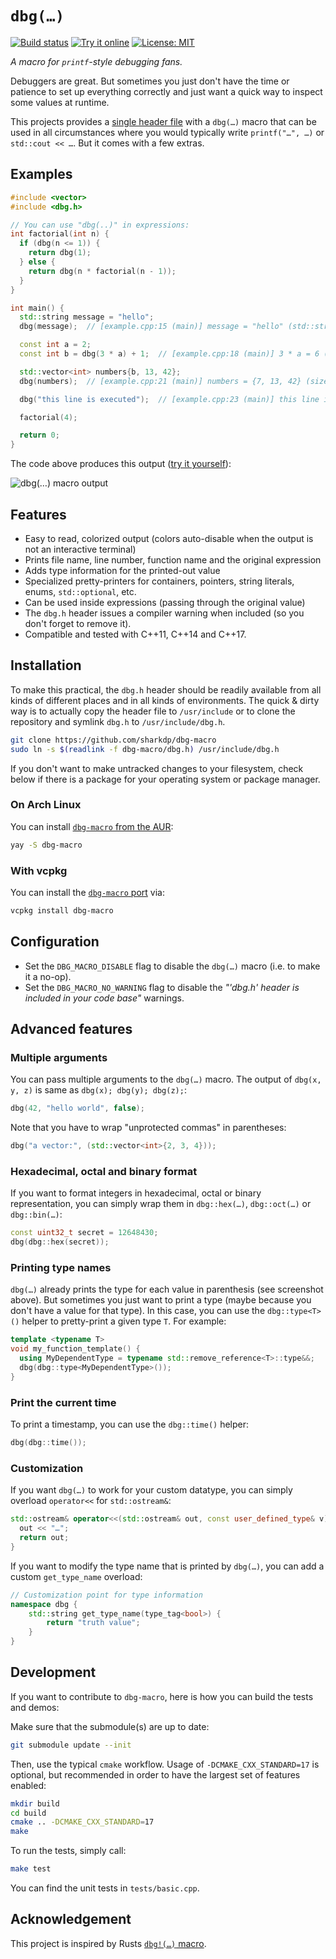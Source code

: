 # `dbg(…)`

[![Build status](https://github.com/sharkdp/dbg-macro/workflows/CI/badge.svg)](https://github.com/sharkdp/dbg-macro/actions) [![Try it online](https://img.shields.io/badge/try-online-f34b7d.svg)](https://repl.it/@sharkdp/dbg-macro-demo) [![License: MIT](https://img.shields.io/badge/license-MIT-blue.svg)](dbg.h)

*A macro for `printf`-style debugging fans.*

Debuggers are great. But sometimes you just don't have the time or patience to set
up everything correctly and just want a quick way to inspect some values at runtime.

This projects provides a [single header file](dbg.h) with a `dbg(…)`
macro that can be used in all circumstances where you would typically write
`printf("…", …)` or `std::cout << …`. But it comes with a few extras.

## Examples

``` c++
#include <vector>
#include <dbg.h>

// You can use "dbg(..)" in expressions:
int factorial(int n) {
  if (dbg(n <= 1)) {
    return dbg(1);
  } else {
    return dbg(n * factorial(n - 1));
  }
}

int main() {
  std::string message = "hello";
  dbg(message);  // [example.cpp:15 (main)] message = "hello" (std::string)

  const int a = 2;
  const int b = dbg(3 * a) + 1;  // [example.cpp:18 (main)] 3 * a = 6 (int)

  std::vector<int> numbers{b, 13, 42};
  dbg(numbers);  // [example.cpp:21 (main)] numbers = {7, 13, 42} (size: 3) (std::vector<int>)

  dbg("this line is executed");  // [example.cpp:23 (main)] this line is executed

  factorial(4);

  return 0;
}
```

The code above produces this output ([try it yourself](https://repl.it/@sharkdp/dbg-macro-demo)):

![dbg(…) macro output](https://i.imgur.com/NHEYk9A.png)

## Features

 * Easy to read, colorized output (colors auto-disable when the output is not an interactive terminal)
 * Prints file name, line number, function name and the original expression
 * Adds type information for the printed-out value
 * Specialized pretty-printers for containers, pointers, string literals, enums, `std::optional`, etc.
 * Can be used inside expressions (passing through the original value)
 * The `dbg.h` header issues a compiler warning when included (so you don't forget to remove it).
 * Compatible and tested with C++11, C++14 and C++17.

## Installation

To make this practical, the `dbg.h` header should be readily available from all kinds of different
places and in all kinds of environments. The quick & dirty way is to actually copy the header file
to `/usr/include` or to clone the repository and symlink `dbg.h` to `/usr/include/dbg.h`.
``` bash
git clone https://github.com/sharkdp/dbg-macro
sudo ln -s $(readlink -f dbg-macro/dbg.h) /usr/include/dbg.h
```
If you don't want to make untracked changes to your filesystem, check below if there is a package for
your operating system or package manager.

### On Arch Linux

You can install [`dbg-macro` from the AUR](https://aur.archlinux.org/packages/dbg-macro/):
``` bash
yay -S dbg-macro
```

### With vcpkg

You can install the [`dbg-macro` port](https://github.com/microsoft/vcpkg/tree/master/ports/dbg-macro) via:
``` bash
vcpkg install dbg-macro
```

## Configuration

* Set the `DBG_MACRO_DISABLE` flag to disable the `dbg(…)` macro (i.e. to make it a no-op).
* Set the `DBG_MACRO_NO_WARNING` flag to disable the *"'dbg.h' header is included in your code base"* warnings.

## Advanced features

### Multiple arguments

You can pass multiple arguments to the `dbg(…)` macro. The output of
`dbg(x, y, z)` is same as `dbg(x); dbg(y); dbg(z);`:
``` c++
dbg(42, "hello world", false);
```

Note that you have to wrap "unprotected commas" in parentheses:
```c++
dbg("a vector:", (std::vector<int>{2, 3, 4}));
```

### Hexadecimal, octal and binary format

If you want to format integers in hexadecimal, octal or binary representation, you can
simply wrap them in `dbg::hex(…)`, `dbg::oct(…)` or `dbg::bin(…)`:
```c++
const uint32_t secret = 12648430;
dbg(dbg::hex(secret));
```

### Printing type names

`dbg(…)` already prints the type for each value in parenthesis (see screenshot above). But
sometimes you just want to print a type (maybe because you don't have a value for that type).
In this case, you can use the `dbg::type<T>()` helper to pretty-print a given type `T`.
For example:
```c++
template <typename T>
void my_function_template() {
  using MyDependentType = typename std::remove_reference<T>::type&&;
  dbg(dbg::type<MyDependentType>());
}
```

### Print the current time

To print a timestamp, you can use the `dbg::time()` helper:
```c++
dbg(dbg::time());
```

### Customization

If you want `dbg(…)` to work for your custom datatype, you can simply overload `operator<<` for
`std::ostream&`:
```c++
std::ostream& operator<<(std::ostream& out, const user_defined_type& v) {
  out << "…";
  return out;
}
```

If you want to modify the type name that is printed by `dbg(…)`, you can add a custom
`get_type_name` overload:
```c++
// Customization point for type information
namespace dbg {
    std::string get_type_name(type_tag<bool>) {
        return "truth value";
    }
}
```

## Development

If you want to contribute to `dbg-macro`, here is how you can build the tests and demos:

Make sure that the submodule(s) are up to date:
```bash
git submodule update --init
```

Then, use the typical `cmake` workflow. Usage of `-DCMAKE_CXX_STANDARD=17` is optional,
but recommended in order to have the largest set of features enabled:
```bash
mkdir build
cd build
cmake .. -DCMAKE_CXX_STANDARD=17
make
```

To run the tests, simply call:
```bash
make test
```
You can find the unit tests in `tests/basic.cpp`.

## Acknowledgement

This project is inspired by Rusts [`dbg!(…)` macro](https://doc.rust-lang.org/std/macro.dbg.html).
